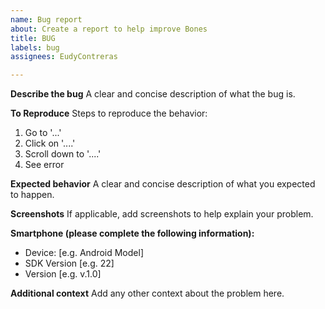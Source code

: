 ```yaml
---
name: Bug report
about: Create a report to help improve Bones
title: BUG
labels: bug
assignees: EudyContreras

---
```


**Describe the bug**
A clear and concise description of what the bug is.

**To Reproduce**
Steps to reproduce the behavior:
1. Go to '...'
2. Click on '....'
3. Scroll down to '....'
4. See error

**Expected behavior**
A clear and concise description of what you expected to happen.

**Screenshots**
If applicable, add screenshots to help explain your problem.

**Smartphone (please complete the following information):**
 - Device: [e.g. Android Model]
 - SDK Version [e.g. 22]
 - Version [e.g. v.1.0]

**Additional context**
Add any other context about the problem here.
